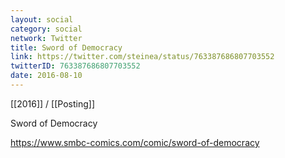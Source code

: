 ```yaml
---
layout: social
category: social
network: Twitter
title: Sword of Democracy
link: https://twitter.com/steinea/status/763387686807703552
twitterID: 763387686807703552
date: 2016-08-10
---
```


[[2016]] / [[Posting]]

Sword of Democracy

<https://www.smbc-comics.com/comic/sword-of-democracy>
